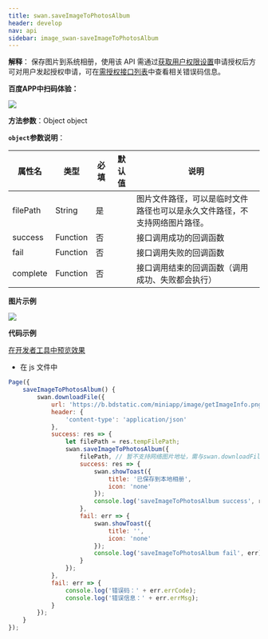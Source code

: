 ```yaml
---
title: swan.saveImageToPhotosAlbum
header: develop
nav: api
sidebar: image_swan-saveImageToPhotosAlbum
---
```





**解释**： 保存图片到系统相册，使用该 API 需通过[获取用户权限设置](https://smartprogram.baidu.com/docs/develop/api/open/authorize_set/)申请授权后方可对用户发起授权申请，可在[需授权接口列表](https://smartprogram.baidu.com/docs/develop/api/open/authorize_list/)中查看相关错误码信息。

**百度APP中扫码体验：**

<img src="https://b.bdstatic.com/miniapp/assets/images/doc_demo/pages_saveImageToPhotosAlbum.png"  class="demo-qrcode-image" />

**方法参数**：Object object

**`object`参数说明**：

|属性名 |类型  |必填 | 默认值 |说明|
|---- | ---- | ---- | ----|----|
|filePath  |  String  |是 | |  图片文件路径，可以是临时文件路径也可以是永久文件路径，不支持网络图片路径。|
|success |Function |   否  | | 接口调用成功的回调函数|
|fail  |  Function  |  否  | | 接口调用失败的回调函数|
|complete |   Function |   否 || 接口调用结束的回调函数（调用成功、失败都会执行）|

**图片示例**

<div class="m-doc-custom-examples">
    <div class="m-doc-custom-examples-correct">
        <img src="https://b.bdstatic.com/miniapp/images/saveImageToPhotosAlbum.gif">
    </div>
    <div class="m-doc-custom-examples-correct">
        <img src=" ">
    </div>
    <div class="m-doc-custom-examples-correct">
        <img src=" ">
    </div>     
</div>

**代码示例**

<a href="swanide://fragment/1493fabbbf98659284ff1d4837d9cb7f1569416506836" title="在开发者工具中预览效果" target="_self">在开发者工具中预览效果</a>

* 在 js 文件中

```js
Page({
    saveImageToPhotosAlbum() {
        swan.downloadFile({
            url: 'https://b.bdstatic.com/miniapp/image/getImageInfo.png',
            header: {
                'content-type': 'application/json'
            },
            success: res => {
                let filePath = res.tempFilePath;
                swan.saveImageToPhotosAlbum({
                    filePath, // 暂不支持网络图片地址，需与swan.downloadFile一起使用
                    success: res => {
                        swan.showToast({
                            title: '已保存到本地相册',
                            icon: 'none'
                        });
                        console.log('saveImageToPhotosAlbum success', res);
                    },
                    fail: err => {
                        swan.showToast({
                            title: '',
                            icon: 'none'
                        });
                        console.log('saveImageToPhotosAlbum fail', err);
                    }
                });
            },
            fail: err => {
                console.log('错误码：' + err.errCode);
                console.log('错误信息：' + err.errMsg);
            }
        });
    }
});
```

 